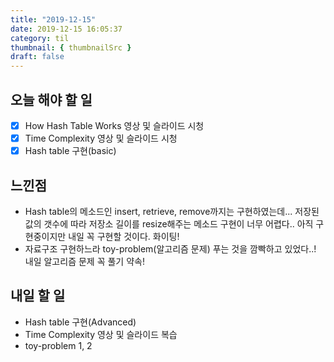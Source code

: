 ```yaml
---
title: "2019-12-15"
date: 2019-12-15 16:05:37
category: til
thumbnail: { thumbnailSrc }
draft: false
---
```


## 오늘 해야 할 일

- [x] How Hash Table Works 영상 및 슬라이드 시청
- [x] Time Complexity 영상 및 슬라이드 시청
- [x] Hash table 구현(basic)

## 느낀점

- Hash table의 메소드인 insert, retrieve, remove까지는 구현하였는데... 저장된 값의 갯수에 따라 저장소 길이를 resize해주는 메소드 구현이 너무 어렵다.. 아직 구현중이지만 내일 꼭 구현할 것이다. 화이팅!
- 자료구조 구현하느라 toy-problem(알고리즘 문제) 푸는 것을 깜빡하고 있었다..! 내일 알고리즘 문제 꼭 풀기 약속!


## 내일 할 일

- Hash table 구현(Advanced)
- Time Complexity 영상 및 슬라이드 복습
- toy-problem 1, 2


